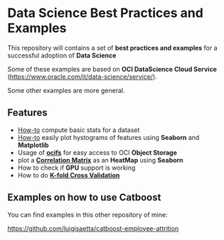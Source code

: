 # Data Science Best Practices and Examples
This repository will contains a set of **best practices and examples** for a successful adoption of **Data Science**

Some of these examples are based on **OCI DataScience Cloud Service** (https://www.oracle.com/it/data-science/service/).

Some other examples are more general.

## Features
* [How-to](https://github.com/luigisaetta/data-science-bp/blob/main/eda_basic_stats.ipynb) compute basic stats for a dataset
* [How-to](https://github.com/luigisaetta/data-science-bp/blob/main/eda_hist.ipynb) easily plot hystograms of features using **Seaborn** and **Matplotlib** 
* Usage of [**ocifs**](https://github.com/luigisaetta/data-science-bp/blob/main/ocifs1.ipynb) for easy access to OCI **Object Storage**
* plot a [**Correlation Matrix**](https://github.com/luigisaetta/data-science-bp/blob/main/correlation_heatmap.ipynb) as an **HeatMap** using **Seaborn**
* How to check if **GPU** support is working
* How to do [**K-fold Cross Validation**](https://github.com/luigisaetta/data-science-bp/blob/main/how_to_kfold_cv.ipynb)

## Examples on how to use Catboost
You can find examples in this other repository of mine:

https://github.com/luigisaetta/catboost-employee-attrition






